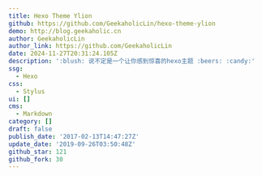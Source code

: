 ```yaml
---
title: Hexo Theme Ylion
github: https://github.com/GeekaholicLin/hexo-theme-ylion
demo: http://blog.geekaholic.cn
author: GeekaholicLin
author_link: https://github.com/GeekaholicLin
date: 2024-11-27T20:31:24.105Z
description: ':blush: 说不定是一个让你感到惊喜的hexo主题 :beers: :candy:'
ssg:
  - Hexo
css:
  - Stylus
ui: []
cms:
  - Markdown
category: []
draft: false
publish_date: '2017-02-13T14:47:27Z'
update_date: '2019-09-26T03:50:48Z'
github_star: 121
github_fork: 30
---
```

